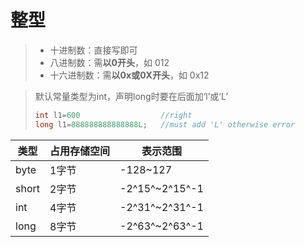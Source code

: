 # 整型

> - 十进制数：直接写即可
> - 八进制数：需**以0开头**，如 012
> - 十六进制数：需**以0x或0X开头**，如 0x12

> 默认常量类型为int，声明long时要在后面加‘l’或‘L’
>
> ```java
> int l1=600                  //right      
> long l1=888888888888888L;   //must add 'L' otherwise error
> ```



| 类型  | 占用存储空间 | 表示范围       |
| ----- | ------------ | -------------- |
| byte  | 1字节        | -128~127       |
| short | 2字节        | -2^15^~2^15^-1 |
| int   | 4字节        | -2^31^~2^31^-1 |
| long  | 8字节        | -2^63^~2^63^-1 |

